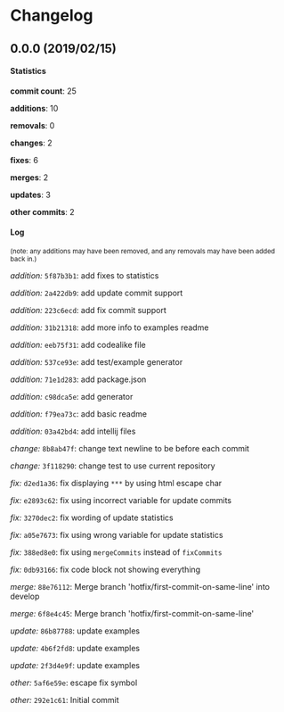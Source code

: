 # Changelog
## 0.0.0 (2019/02/15)
#### Statistics
**commit count**: 25

**additions**: 10

**removals**: 0

**changes**: 2

**fixes**: 6

**merges**: 2

**updates**: 3

**other commits**: 2

#### Log
<small>(note: any additions may have been removed, and any removals may have been added back in.)</small>

*addition:* `5f87b3b1`: add fixes to statistics

*addition:* `2a422db9`: add update commit support

*addition:* `223c6ecd`: add fix commit support

*addition:* `31b21318`: add more info to examples readme

*addition:* `eeb75f31`: add codealike file

*addition:* `537ce93e`: add test/example generator

*addition:* `71e1d283`: add package.json

*addition:* `c98dca5e`: add generator

*addition:* `f79ea73c`: add basic readme

*addition:* `03a42bd4`: add intellij files

*change:* `8b8ab47f`: change text newline to be before each commit

*change:* `3f118290`: change test to use current repository

*fix:* `d2ed1a36`: fix displaying `***` by using html escape char

*fix:* `e2893c62`: fix using incorrect variable for update commits

*fix:* `3270dec2`: fix wording of update statistics

*fix:* `a05e7673`: fix using wrong variable for update statistics

*fix:* `388ed8e0`: fix using `mergeCommits` instead of `fixCommits`

*fix:* `0db93166`: fix code block not showing everything

*merge:* `88e76112`: Merge branch 'hotfix/first-commit-on-same-line' into develop

*merge:* `6f8e4c45`: Merge branch 'hotfix/first-commit-on-same-line'

*update:* `86b87788`: update examples

*update:* `4b6f2fd8`: update examples

*update:* `2f3d4e9f`: update examples

*other:* `5af6e59e`: escape fix symbol

*other:* `292e1c61`: Initial commit

